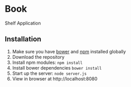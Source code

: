 # Book 
Shelf Application

## Installation
1. Make sure you have [bower](http://bower.io/) and  [npm](https://www.npmjs.org/) installed globally
2. Download the repository
3. Install npm modules: `npm install`
4. Install bower dependencies `bower install`
5. Start up the server: `node server.js`
6. View in browser at http://localhost:8080
